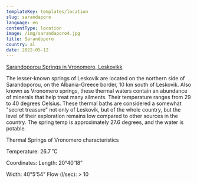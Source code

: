 ```yaml
---
templateKey: templates/location
slug: sarandaporo
language: en
contentType: location
image: /img/sarandaporo4.jpg
title: Sarandoporo
country: al
date: 2022-05-12
---
```

<ins>Sarandoporou Springs in Vronomero, Leskovikk</ins>

The lesser-known springs of Leskovik are located on the northern side of Sarandoporou, on the Albania-Greece border, 10 km south of Leskovik. Also known as Vronomero springs, these thermal waters contain an abundance of minerals that help treat many ailments. Their temperature ranges from 29 to 40 degrees Celsius. These thermal baths are considered a somewhat "secret treasure" not only of Leskovik, but of the whole country, but the level of their exploration remains low compared to other sources in the country. The spring temp is approximately 27.6 degrees, and the water is potable.

Thermal Springs of Vronomero characteristics

Temperature: 26.7 ˚C

Coordinates: Length: 20°40’18”

Width: 40°5’54” Flow (l/sec): > 10
